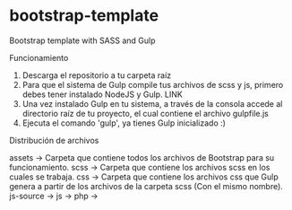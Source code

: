 # bootstrap-template
Bootstrap template with SASS and Gulp

Funcionamiento

1. Descarga el repositorio a tu carpeta raíz
2. Para que el sistema de Gulp compile tus archivos de scss y js, primero debes tener instalado NodeJS y Gulp. LINK
3. Una vez instalado Gulp en tu sistema, a través de la consola accede al directorio raíz de tu proyecto, el cual contiene el archivo gulpfile.js
4. Ejecuta el comando 'gulp', ya tienes Gulp inicializado :)

Distribución de archivos

assets -> Carpeta que contiene todos los archivos de Bootstrap para su funcionamiento.
scss -> Carpeta que contiene los archivos scss en los cuales se trabaja.
css -> Carpeta que contiene los archivos css que Gulp genera a partir de los archivos de la carpeta scss (Con el mismo nombre).
js-source ->
js ->
php ->
